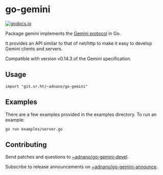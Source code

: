 # go-gemini

[![godocs.io](https://godocs.io/git.sr.ht/~adnano/go-gemini?status.svg)](https://godocs.io/git.sr.ht/~adnano/go-gemini)

Package gemini implements the [Gemini protocol](https://gemini.circumlunar.space) in Go.

It provides an API similar to that of net/http to make it easy to develop Gemini clients and servers.

Compatible with version v0.14.3 of the Gemini specification.

## Usage

	import "git.sr.ht/~adnano/go-gemini"

## Examples

There are a few examples provided in the examples directory.
To run an example:

	go run examples/server.go

## Contributing

Send patches and questions to [~adnano/go-gemini-devel](https://lists.sr.ht/~adnano/go-gemini-devel).

Subscribe to release announcements on [~adnano/go-gemini-announce](https://lists.sr.ht/~adnano/go-gemini-announce).
